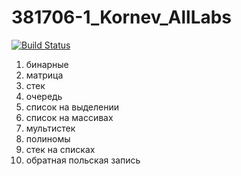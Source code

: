 # 381706-1_Kornev_AllLabs
[![Build Status](https://travis-ci.com/KornevNikita/381706-1_Kornev_AllLabs.svg?branch=br1)](https://travis-ci.com/KornevNikita/381706-1_Kornev_AllLabs)

1) бинарные
2) матрица
3) стек
4) очередь
5) список на выделении
6) список на массивах
7) мультистек
8) полиномы
9) стек на списках
10) обратная польская запись

